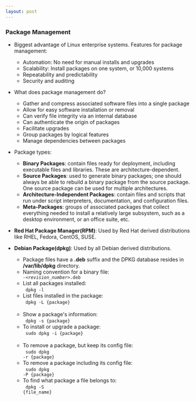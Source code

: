 ```yaml
---
layout: post
---
```


### Package Management
- Biggest advantage of Linux enterprise systems. Features for package management: 
    - Automation: No need for manual installs and upgrades
    - Scalability: Install packages on one system, or 10,000 systems
    - Repeatability and predictability
    - Security and auditing
- What does package management do? 
    - Gather and compress associated software files into a single package 
    - Allow for easy software installation or removal
    - Can verify file integrity via an internal database
    - Can authenticate the origin of packages
    - Facilitate upgrades
    - Group packages by logical features
    - Manage dependencies between packages
- Package types:
    - **Binary Packages**: contain files ready for deployment, including executable files and libraries. These are architecture-dependent.
    - **Source Packages**: used to generate binary packages; one should always be able to rebuild a binary package from the source package. One source package can be used for multiple architectures.
    - **Architecture-Independent Packages**: contain files and scripts that run under script interpreters, documentation, and configuration files.
    - **Meta-Packages**: groups of associated packages that collect everything needed to install a relatively large subsystem, such as a desktop environment, or an office suite, etc.
- **Red Hat Package Manager(RPM)**: Used by Red Hat derived distributions like RHEL, Fedora, CentOS, SUSE. 

- **Debian Package(dpkg)**: Used by all Debian derived distributions. 
    - Package files have a **.deb** suffix and the DPKG database resides in **/var/lib/dpkg** directory.
    - Naming convention for a binary file: 
    <code> <name>_<version>-<revision_number>_<architecture>.deb </code>
    - List all packages installed: <br>
    <code> dpkg -l </code> <br>
    - List files installed in the package: <br>
    <code> dpkg -L {package} </code> <br>
    - Show a package's information: <br>
    <code> dpkg -s {package} </code> <br>
    - To install or upgrade a package: <br>
    <code> sudo dpkg -i {package} </code> <br>
    - To remove a package, but keep its config file: <br> 
    <code> sudo dpkg -r {package} </code> <br>
    - To remove a package including its config file: <br> 
    <code> sudo dpkg -P {package} </code> <br>
    - To find what package a file belongs to: <br>
    <code> dpkg -S {file_name} </code> <br>


